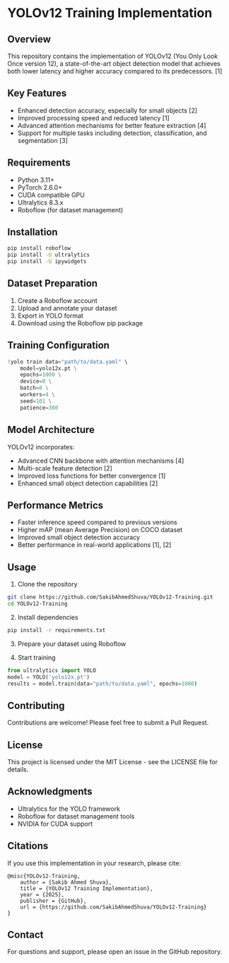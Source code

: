 # YOLOv12 Training Implementation

## Overview
This repository contains the implementation of YOLOv12 (You Only Look Once version 12), a state-of-the-art object detection model that achieves both lower latency and higher accuracy compared to its predecessors. [1]

## Key Features
- Enhanced detection accuracy, especially for small objects [2]
- Improved processing speed and reduced latency [1]
- Advanced attention mechanisms for better feature extraction [4]
- Support for multiple tasks including detection, classification, and segmentation [3]

## Requirements
- Python 3.11+
- PyTorch 2.6.0+
- CUDA compatible GPU
- Ultralytics 8.3.x
- Roboflow (for dataset management)

## Installation
```bash
pip install roboflow
pip install -U ultralytics
pip install -U ipywidgets
```

## Dataset Preparation
1. Create a Roboflow account
2. Upload and annotate your dataset
3. Export in YOLO format
4. Download using the Roboflow pip package

## Training Configuration
```python
!yolo train data="path/to/data.yaml" \
    model=yolo12x.pt \
    epochs=1000 \
    device=0 \
    batch=8 \
    workers=4 \
    seed=101 \
    patience=300
```

## Model Architecture
YOLOv12 incorporates:
- Advanced CNN backbone with attention mechanisms [4]
- Multi-scale feature detection [2]
- Improved loss functions for better convergence [1]
- Enhanced small object detection capabilities [2]

## Performance Metrics
- Faster inference speed compared to previous versions
- Higher mAP (mean Average Precision) on COCO dataset
- Improved small object detection accuracy
- Better performance in real-world applications [1], [2]

## Usage
1. Clone the repository
```bash
git clone https://github.com/SakibAhmedShuva/YOLOv12-Training.git
cd YOLOv12-Training
```

2. Install dependencies
```bash
pip install -r requirements.txt
```

3. Prepare your dataset using Roboflow

4. Start training
```python
from ultralytics import YOLO
model = YOLO('yolo12x.pt')
results = model.train(data="path/to/data.yaml", epochs=1000)
```

## Contributing
Contributions are welcome! Please feel free to submit a Pull Request.

## License
This project is licensed under the MIT License - see the LICENSE file for details.

## Acknowledgments
- Ultralytics for the YOLO framework
- Roboflow for dataset management tools
- NVIDIA for CUDA support

## Citations
If you use this implementation in your research, please cite:
```
@misc{YOLOv12-Training,
    author = {Sakib Ahmed Shuva},
    title = {YOLOv12 Training Implementation},
    year = {2025},
    publisher = {GitHub},
    url = {https://github.com/SakibAhmedShuva/YOLOv12-Training}
}
```

## Contact
For questions and support, please open an issue in the GitHub repository.
